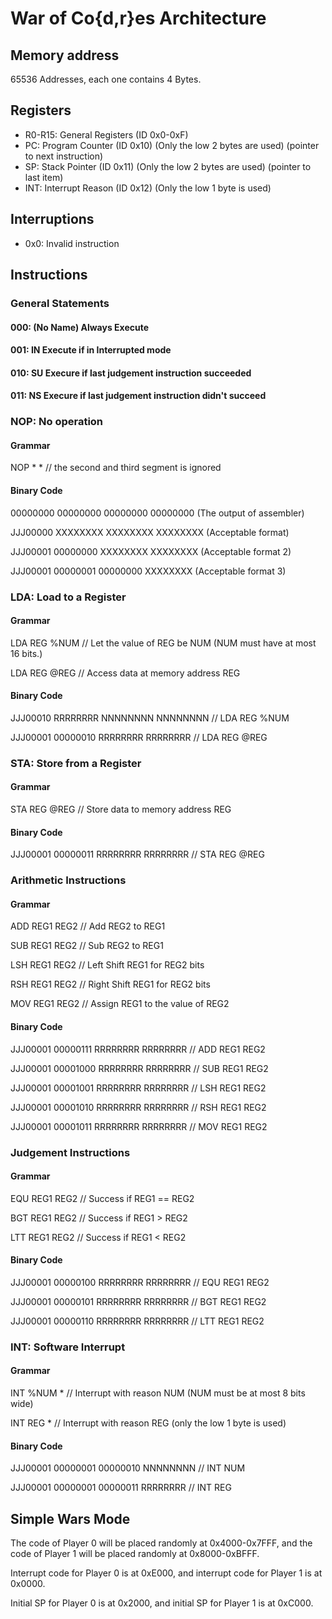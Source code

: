 # War of Co{d,r}es Architecture

## Memory address
65536 Addresses, each one contains 4 Bytes.

## Registers

- R0-R15: General Registers (ID 0x0-0xF)
- PC: Program Counter (ID 0x10) (Only the low 2 bytes are used) (pointer to next instruction)
- SP: Stack Pointer (ID 0x11) (Only the low 2 bytes are used) (pointer to last item)
- INT: Interrupt Reason (ID 0x12) (Only the low 1 byte is used)

## Interruptions

- 0x0: Invalid instruction

## Instructions

### General Statements

#### 000: (No Name) Always Execute
#### 001: IN Execute if in Interrupted mode
#### 010: SU Execure if last judgement instruction succeeded
#### 011: NS Execure if last judgement instruction didn't succeed

### NOP: No operation

#### Grammar

NOP * * // the second and third segment is ignored

#### Binary Code

00000000 00000000 00000000 00000000 (The output of assembler)

JJJ00000 XXXXXXXX XXXXXXXX XXXXXXXX (Acceptable format)

JJJ00001 00000000 XXXXXXXX XXXXXXXX (Acceptable format 2)

JJJ00001 00000001 00000000 XXXXXXXX (Acceptable format 3)

### LDA: Load to a Register

#### Grammar

LDA REG %NUM // Let the value of REG be NUM (NUM must have at most 16 bits.)

LDA REG @REG // Access data at memory address REG

#### Binary Code

JJJ00010 RRRRRRRR NNNNNNNN NNNNNNNN // LDA REG %NUM

JJJ00001 00000010 RRRRRRRR RRRRRRRR // LDA REG @REG

### STA: Store from a Register

#### Grammar

STA REG @REG // Store data to memory address REG

#### Binary Code

JJJ00001 00000011 RRRRRRRR RRRRRRRR // STA REG @REG

### Arithmetic Instructions

#### Grammar

ADD REG1 REG2 // Add REG2 to REG1

SUB REG1 REG2 // Sub REG2 to REG1

LSH REG1 REG2 // Left Shift REG1 for REG2 bits

RSH REG1 REG2 // Right Shift REG1 for REG2 bits

MOV REG1 REG2 // Assign REG1 to the value of REG2

#### Binary Code

JJJ00001 00000111 RRRRRRRR RRRRRRRR // ADD REG1 REG2

JJJ00001 00001000 RRRRRRRR RRRRRRRR // SUB REG1 REG2

JJJ00001 00001001 RRRRRRRR RRRRRRRR // LSH REG1 REG2

JJJ00001 00001010 RRRRRRRR RRRRRRRR // RSH REG1 REG2

JJJ00001 00001011 RRRRRRRR RRRRRRRR // MOV REG1 REG2

### Judgement Instructions

#### Grammar

EQU REG1 REG2 // Success if REG1 == REG2

BGT REG1 REG2 // Success if REG1 > REG2

LTT REG1 REG2 // Success if REG1 < REG2

#### Binary Code

JJJ00001 00000100 RRRRRRRR RRRRRRRR // EQU REG1 REG2

JJJ00001 00000101 RRRRRRRR RRRRRRRR // BGT REG1 REG2

JJJ00001 00000110 RRRRRRRR RRRRRRRR // LTT REG1 REG2

### INT: Software Interrupt

#### Grammar

INT %NUM * // Interrupt with reason NUM (NUM must be at most 8 bits wide)

INT REG * // Interrupt with reason REG (only the low 1 byte is used)

#### Binary Code

JJJ00001 00000001 00000010 NNNNNNNN // INT NUM

JJJ00001 00000001 00000011 RRRRRRRR // INT REG

## Simple Wars Mode

The code of Player 0 will be placed randomly at 0x4000-0x7FFF, and the code of Player 1 will be placed randomly at 0x8000-0xBFFF.

Interrupt code for Player 0 is at 0xE000, and interrupt code for Player 1 is at 0x0000.

Initial SP for Player 0 is at 0x2000, and initial SP for Player 1 is at 0xC000.
